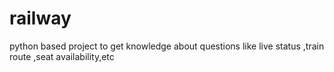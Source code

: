 # railway
python based project  to get knowledge about questions like live status ,train route ,seat availability,etc
